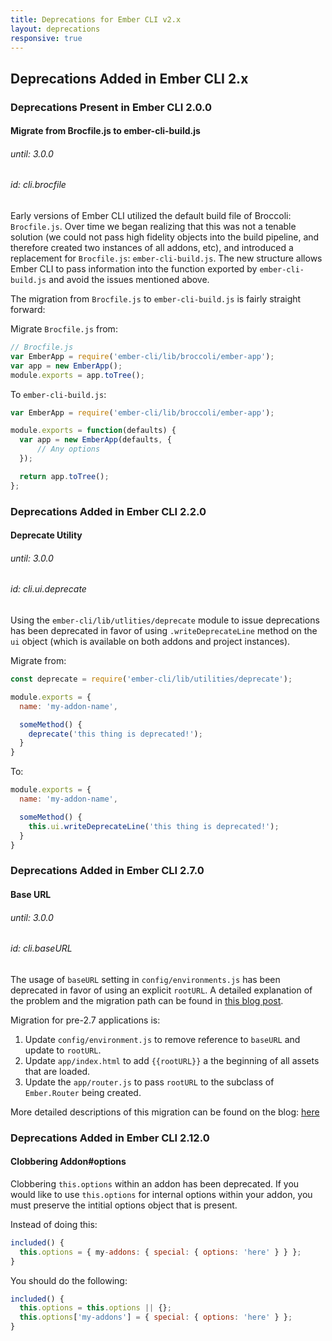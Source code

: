 ```yaml
---
title: Deprecations for Ember CLI v2.x
layout: deprecations
responsive: true
---
```


## Deprecations Added in Ember CLI 2.x

### Deprecations Present in Ember CLI 2.0.0

#### Migrate from Brocfile.js to ember-cli-build.js

###### until: 3.0.0
###### id: cli.brocfile

Early versions of Ember CLI utilized the default build file of Broccoli: `Brocfile.js`. Over time
we began realizing that this was not a tenable solution (we could not pass high fidelity objects
into the build pipeline, and therefore created two instances of all addons, etc), and introduced a
replacement for `Brocfile.js`: `ember-cli-build.js`.  The new structure allows Ember CLI to pass
information into the function exported by `ember-cli-build.js` and avoid the issues mentioned above.

The migration from `Brocfile.js` to `ember-cli-build.js` is fairly straight forward:

Migrate `Brocfile.js` from:
```js
// Brocfile.js
var EmberApp = require('ember-cli/lib/broccoli/ember-app');
var app = new EmberApp();
module.exports = app.toTree();
```

To `ember-cli-build.js`:

```js
var EmberApp = require('ember-cli/lib/broccoli/ember-app');

module.exports = function(defaults) {
  var app = new EmberApp(defaults, {
      // Any options
  });

  return app.toTree();
};
```

### Deprecations Added in Ember CLI 2.2.0

#### Deprecate Utility

###### until: 3.0.0
###### id: cli.ui.deprecate

Using the `ember-cli/lib/utlities/deprecate` module to issue deprecations has been deprecated
in favor of using `.writeDeprecateLine` method on the `ui` object (which is available on both
addons and project instances).

Migrate from:

```js
const deprecate = require('ember-cli/lib/utilities/deprecate');

module.exports = {
  name: 'my-addon-name',

  someMethod() {
    deprecate('this thing is deprecated!');
  }
}
```

To:

```js
module.exports = {
  name: 'my-addon-name',

  someMethod() {
    this.ui.writeDeprecateLine('this thing is deprecated!');
  }
}
```

### Deprecations Added in Ember CLI 2.7.0

#### Base URL

###### until: 3.0.0
###### id: cli.baseURL

The usage of `baseURL` setting in `config/environments.js` has been deprecated in favor of using
an explicit `rootURL`. A detailed explanation of the problem and the migration path can be found in
[this blog post](/blog/2016/04/28/baseURL.html).

Migration for pre-2.7 applications is:

1. Update `config/environment.js` to remove reference to `baseURL` and update to `rootURL`.
2. Update `app/index.html` to add `{{rootURL}}` a the beginning of all assets that are loaded.
3. Update the `app/router.js` to pass `rootURL` to the subclass of `Ember.Router` being created.

More detailed descriptions of this migration can be found on the blog: [here](/blog/2016/04/28/baseURL.html)

### Deprecations Added in Ember CLI 2.12.0

#### Clobbering Addon#options

Clobbering `this.options` within an addon has been deprecated. If you would like to use `this.options`
for internal options within your addon, you must preserve the intitial options object that is present.

Instead of doing this:

```js
included() {
  this.options = { my-addons: { special: { options: 'here' } } };
}
```

You should do the following:

```js
included() {
  this.options = this.options || {};
  this.options['my-addons'] = { special: { options: 'here' } };
}
```
